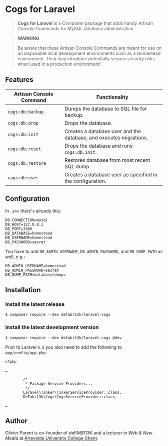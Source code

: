 Cogs for Laravel
================

> **Cogs for Laravel** is a Composer package that adds handy Artisan Console Commands for MySQL database administration.

> **WARNING**
>
> Be aware that these Artisan Console Commands are meant for use on an disposable local development environments such as a Homestead environment. They may introduce potentially serious security risks when used in a production environment!

Features
--------

Artisan Console Command | Functionality
------------------------|--------------
`cogs:db:backup`        | Dumps the database to SQL file for backup.
`cogs:db:drop`          | Drops the database.
`cogs:db:init`          | Creates a database user and the database, and executes migrations.
`cogs:db:reset`         | Drops the database and runs `cogs:db:init`.
`cogs:db:restore`       | Restores database from most recent SQL dump.
`cogs:db:user`          | Creates a database user as specified in the configuration.

Configuration
-------------

In `.env` there's already this:

```
DB_CONNECTION=mysql
DB_HOST=127.0.0.1
DB_PORT=3306
DB_DATABASE=homestead
DB_USERNAME=homestead
DB_PASSWORD=secret
```

You have to add `DB_ADMIN_USERNAME`, `DB_ADMIN_PASSWORD`, and `DB_DUMP_PATH` as well, e.g.:

```
DB_ADMIN_USERNAME=homestead
DB_ADMIN_PASSWORD=secret
DB_DUMP_PATH=database/dumps
```

Installation
------------

### Install the latest release

```
$ composer require --dev defabr13k/laravel-cogs
```

### Install the latest development version

```
$ composer require --dev defabr13k/laravel-cogs @dev
```

Prior to Laravel `5.5` you also need to add the following to `app/config/app.php`:

```
<?php

…

        /*
         * Package Service Providers...
         */
        Laravel\Tinker\TinkerServiceProvider::class,
        DeFabr13k\Cogs\CogsServiceProvider::class,

…
```

Author
------

Olivier Parent is co-founder of deFABR13K and a lecturer in *Web & New Media* at [Artevelde University College Ghent](https://www.arteveldeuniverisitycollege.be).